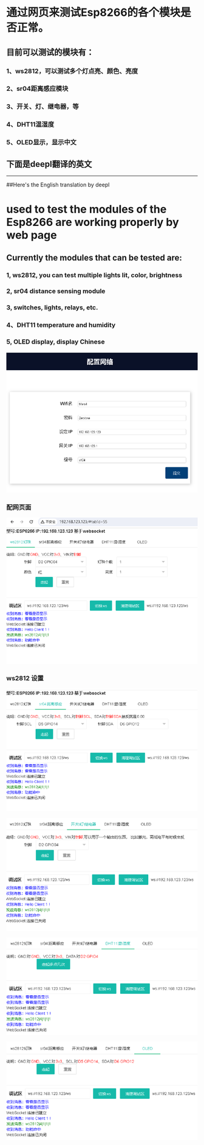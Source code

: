 ﻿# 通过网页来测试Esp8266的各个模块是否正常。
## 目前可以测试的模块有：
### 1、ws2812，可以测试多个灯点亮、颜色、亮度

### 2、sr04距离感应模块

### 3、开关、灯、继电器，等

### 4、DHT11温湿度

### 5、OLED显示，显示中文

## 下面是deepl翻译的英文
----
##Here's the English translation by deepl

# used to test the modules of the Esp8266 are working properly by web page
## Currently the modules that can be tested are:
### 1, ws2812, you can test multiple lights lit, color, brightness
### 2, sr04 distance sensing module
### 3, switches, lights, relays, etc.
### 4、DHT11 temperature and humidity
### 5, OLED display, display Chinese

![配网页面](https://raw.githubusercontent.com/Zerolone/ESP8266Tester/main/screenshot/0.jpg)
### 配网页面

![1.jpg](https://raw.githubusercontent.com/Zerolone/ESP8266Tester/main/screenshot/1.jpg)
### ws2812 设置

![2.jpg](https://raw.githubusercontent.com/Zerolone/ESP8266Tester/main/screenshot/2.jpg)

![3.jpg](https://raw.githubusercontent.com/Zerolone/ESP8266Tester/main/screenshot/3.jpg)

![4.jpg](https://raw.githubusercontent.com/Zerolone/ESP8266Tester/main/screenshot/4.jpg)

![5.jpg](https://raw.githubusercontent.com/Zerolone/ESP8266Tester/main/screenshot/5.jpg)
